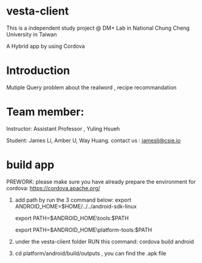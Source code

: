 # vesta-client
This is a independent study project @ DM+ Lab in National Chung Cheng University  in Taiwan

A Hybrid app by using Cordova
# Introduction
Mutiple Query problem about the realword , recipe recommandation

# Team member:
Instructor: Assistant Professor , Yuling Hsueh 

Student: James Li, Amber U, Way Huang. contact us : jamesli@csie.io

# build app
PREWORK: please make sure you have already prepare the environment for cordova: https://cordova.apache.org/
1. add path by run the 3 command below:
    export ANDROID_HOME=$HOME/../../android-sdk-linux 
    
    export PATH=$ANDROID_HOME\tools:$PATH 
    
    export PATH=$ANDROID_HOME\platform-tools:$PATH 
    
2. under the vesta-client folder RUN this command: cordova build android 

3. cd platform/android/build/outputs , you can find the .apk file
